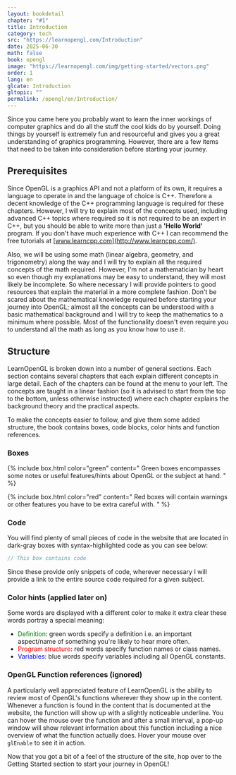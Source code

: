 ```yaml
---
layout: bookdetail
chapter: "#1"
title: Introduction
category: tech
src: "https://learnopengl.com/Introduction"
date: 2025-06-30
math: false
book: opengl
image: "https://learnopengl.com/img/getting-started/vectors.png"
order: 1
lang: en
glcate: Introduction
gltopic: ""
permalink: /opengl/en/Introduction/
---
```


Since you came here you probably want to learn the inner workings of computer graphics and do all the stuff the cool kids do by yourself. Doing things by yourself is extremely fun and resourceful and gives you a great understanding of graphics programming. However, there are a few items that need to be taken into consideration before starting your journey.

## Prerequisites

Since OpenGL is a graphics API and not a platform of its own, it requires a language to operate in and the language of choice is C++. Therefore a decent knowledge of the C++ programming language is required for these chapters. However, I will try to explain most of the concepts used, including advanced C++ topics where required so it is not required to be an expert in C++, but you should be able to write more than just a **'Hello World'** program. If you don't have much experience with C++ I can recommend the free tutorials at [www.learncpp.com](http://www.learncpp.com/).

Also, we will be using some math (linear algebra, geometry, and trigonometry) along the way and I will try to explain all the required concepts of the math required. However, I'm not a mathematician by heart so even though my explanations may be easy to understand, they will most likely be incomplete. So where necessary I will provide pointers to good resources that explain the material in a more complete fashion. Don't be scared about the mathematical knowledge required before starting your journey into OpenGL; almost all the concepts can be understood with a basic mathematical background and I will try to keep the mathematics to a minimum where possible. Most of the functionality doesn't even require you to understand all the math as long as you know how to use it.

## Structure

LearnOpenGL is broken down into a number of general sections. Each section contains several chapters that each explain different concepts in large detail. Each of the chapters can be found at the menu to your left. The concepts are taught in a linear fashion (so it is advised to start from the top to the bottom, unless otherwise instructed) where each chapter explains the background theory and the practical aspects.

To make the concepts easier to follow, and give them some added structure, the book contains boxes, code blocks, color hints and function references.

### Boxes

{% include box.html color="green" content="
Green boxes encompasses some notes or useful features/hints about OpenGL or the subject at hand.
" %}

{% include box.html color="red" content="
Red boxes will contain warnings or other features you have to be extra careful with.
" %}

### Code

You will find plenty of small pieces of code in the website that are located in dark-gray boxes with syntax-highlighted code as you can see below:

```cpp
// This box contains code
```

Since these provide only snippets of code, wherever necessary I will provide a link to the entire source code required for a given subject.

### Color hints (applied later on)

Some words are displayed with a different color to make it extra clear these words portray a special meaning:

- <span style="color: green">Definition</span>: green words specify a definition i.e. an important aspect/name of something you're likely to hear more often.
- <span style="color: red">Program structure</span>: red words specify function names or class names.
- <span style="color: blue">Variables</span>: blue words specify variables including all OpenGL constants.

### OpenGL Function references (ignored)

A particularly well appreciated feature of LearnOpenGL is the ability to review most of OpenGL's functions wherever they show up in the content. Whenever a function is found in the content that is documented at the website, the function will show up with a slightly noticeable underline. You can hover the mouse over the function and after a small interval, a pop-up window will show relevant information about this function including a nice overview of what the function actually does. Hover your mouse over `glEnable` to see it in action.

Now that you got a bit of a feel of the structure of the site, hop over to the Getting Started section to start your journey in OpenGL!
